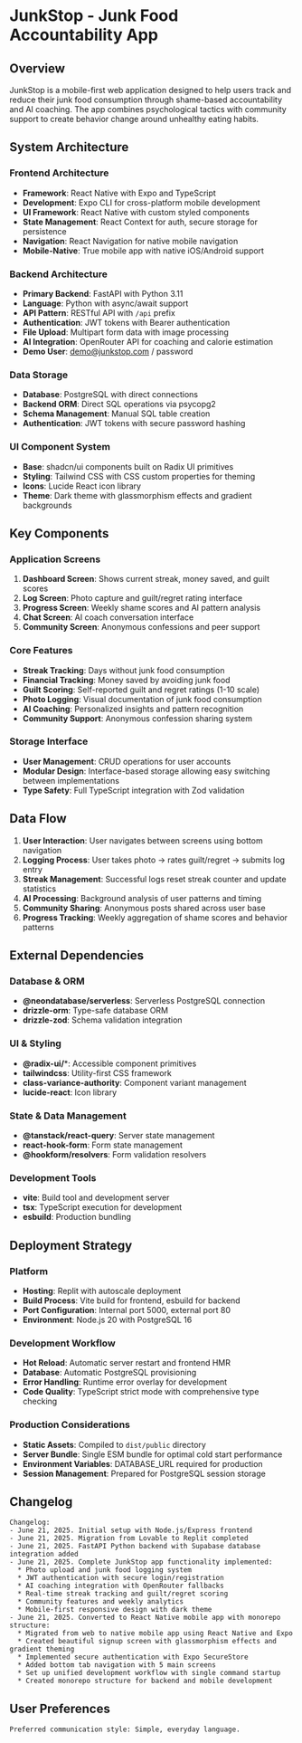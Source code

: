 # JunkStop - Junk Food Accountability App

## Overview

JunkStop is a mobile-first web application designed to help users track and reduce their junk food consumption through shame-based accountability and AI coaching. The app combines psychological tactics with community support to create behavior change around unhealthy eating habits.

## System Architecture

### Frontend Architecture
- **Framework**: React Native with Expo and TypeScript
- **Development**: Expo CLI for cross-platform mobile development
- **UI Framework**: React Native with custom styled components
- **State Management**: React Context for auth, secure storage for persistence
- **Navigation**: React Navigation for native mobile navigation
- **Mobile-Native**: True mobile app with native iOS/Android support

### Backend Architecture
- **Primary Backend**: FastAPI with Python 3.11
- **Language**: Python with async/await support
- **API Pattern**: RESTful API with `/api` prefix
- **Authentication**: JWT tokens with Bearer authentication
- **File Upload**: Multipart form data with image processing
- **AI Integration**: OpenRouter API for coaching and calorie estimation
- **Demo User**: demo@junkstop.com / password

### Data Storage
- **Database**: PostgreSQL with direct connections
- **Backend ORM**: Direct SQL operations via psycopg2
- **Schema Management**: Manual SQL table creation
- **Authentication**: JWT tokens with secure password hashing

### UI Component System
- **Base**: shadcn/ui components built on Radix UI primitives
- **Styling**: Tailwind CSS with CSS custom properties for theming
- **Icons**: Lucide React icon library
- **Theme**: Dark theme with glassmorphism effects and gradient backgrounds

## Key Components

### Application Screens
1. **Dashboard Screen**: Shows current streak, money saved, and guilt scores
2. **Log Screen**: Photo capture and guilt/regret rating interface
3. **Progress Screen**: Weekly shame scores and AI pattern analysis
4. **Chat Screen**: AI coach conversation interface
5. **Community Screen**: Anonymous confessions and peer support

### Core Features
- **Streak Tracking**: Days without junk food consumption
- **Financial Tracking**: Money saved by avoiding junk food
- **Guilt Scoring**: Self-reported guilt and regret ratings (1-10 scale)
- **Photo Logging**: Visual documentation of junk food consumption
- **AI Coaching**: Personalized insights and pattern recognition
- **Community Support**: Anonymous confession sharing system

### Storage Interface
- **User Management**: CRUD operations for user accounts
- **Modular Design**: Interface-based storage allowing easy switching between implementations
- **Type Safety**: Full TypeScript integration with Zod validation

## Data Flow

1. **User Interaction**: User navigates between screens using bottom navigation
2. **Logging Process**: User takes photo → rates guilt/regret → submits log entry
3. **Streak Management**: Successful logs reset streak counter and update statistics
4. **AI Processing**: Background analysis of user patterns and timing
5. **Community Sharing**: Anonymous posts shared across user base
6. **Progress Tracking**: Weekly aggregation of shame scores and behavior patterns

## External Dependencies

### Database & ORM
- **@neondatabase/serverless**: Serverless PostgreSQL connection
- **drizzle-orm**: Type-safe database ORM
- **drizzle-zod**: Schema validation integration

### UI & Styling
- **@radix-ui/***: Accessible component primitives
- **tailwindcss**: Utility-first CSS framework
- **class-variance-authority**: Component variant management
- **lucide-react**: Icon library

### State & Data Management
- **@tanstack/react-query**: Server state management
- **react-hook-form**: Form state management
- **@hookform/resolvers**: Form validation resolvers

### Development Tools
- **vite**: Build tool and development server
- **tsx**: TypeScript execution for development
- **esbuild**: Production bundling

## Deployment Strategy

### Platform
- **Hosting**: Replit with autoscale deployment
- **Build Process**: Vite build for frontend, esbuild for backend
- **Port Configuration**: Internal port 5000, external port 80
- **Environment**: Node.js 20 with PostgreSQL 16

### Development Workflow
- **Hot Reload**: Automatic server restart and frontend HMR
- **Database**: Automatic PostgreSQL provisioning
- **Error Handling**: Runtime error overlay for development
- **Code Quality**: TypeScript strict mode with comprehensive type checking

### Production Considerations
- **Static Assets**: Compiled to `dist/public` directory
- **Server Bundle**: Single ESM bundle for optimal cold start performance
- **Environment Variables**: DATABASE_URL required for production
- **Session Management**: Prepared for PostgreSQL session storage

## Changelog

```
Changelog:
- June 21, 2025. Initial setup with Node.js/Express frontend
- June 21, 2025. Migration from Lovable to Replit completed
- June 21, 2025. FastAPI Python backend with Supabase database integration added
- June 21, 2025. Complete JunkStop app functionality implemented:
  * Photo upload and junk food logging system
  * JWT authentication with secure login/registration
  * AI coaching integration with OpenRouter fallbacks
  * Real-time streak tracking and guilt/regret scoring
  * Community features and weekly analytics
  * Mobile-first responsive design with dark theme
- June 21, 2025. Converted to React Native mobile app with monorepo structure:
  * Migrated from web to native mobile app using React Native and Expo
  * Created beautiful signup screen with glassmorphism effects and gradient theming
  * Implemented secure authentication with Expo SecureStore
  * Added bottom tab navigation with 5 main screens
  * Set up unified development workflow with single command startup
  * Created monorepo structure for backend and mobile development
```

## User Preferences

```
Preferred communication style: Simple, everyday language.
```